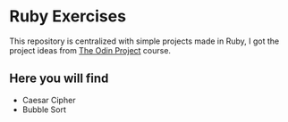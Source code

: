 # Ruby Exercises
This repository is centralized with simple projects made in Ruby, I got the project ideas from [The Odin Project](https://www.theodinproject.com) course.

## Here you will find
- Caesar Cipher
- Bubble Sort
